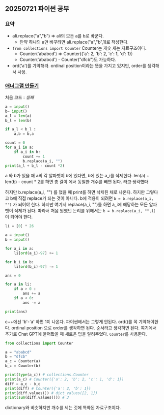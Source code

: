 ## 20250721 파이썬 공부

### 요약
- ali.replace("a","b") => ali의 모든 a를 b로 바꾼다.
    - 만약 하나의 a만 바꾸려면 ali.replace("a","b",1)로 작성한다.
- ``from collections import Counter`` Counter는 개숫 새는 자료구조이다.
    - Counter('ababcd') => Counter({'a': 2, 'b': 2, 'c': 1, 'd': 1})
    - Counter('ababcd') - Counter("dfcb")도 가능하다.
- ord('a')를 기억해라. ordinal position이라는 뜻을 가지고 있지만, order를 생각해서 사용.

### [애너그램 만들기](https://www.acmicpc.net/problem/1919)

처음 코드 : *실패*
```py
a = input()
b= input()
a_l = len(a)
b_l = len(b)

if a_l < b_l :
    a,b = b,a

count = 0
for a_i in a:
    if a_i in b:
        count += 1
        b.replace(a_i, "")
print(a_l + b_l - count *2)
```
a 와 b가 있을 때 a의 각 알파벳이 b에 있다면, b에 있는 a_i를 삭제한다. len(a) + len(b) - count * 2를 하면 총 길이 에서 동일한 개수를 빼면 된다. ~~라고 생각했다~~

하지만 b.replace(a_i, "") 를 했을 때 print를 하면 삭제된 채로 나온다. 하지만 그렇다고 b에 직접 replace가 되는 것이 아니다. b에 적용이 되려면 ``b = b.replace(a_i, "")`` 가 되어야 한다.
하지만 여기서 replace(a_i, "")를 하면 a_i에 해당하는 모든 알파벳이 삭제가 된다. 따라서 처음 원했던 논리를 위해서는 ``b = b.replace(a_i, "",1)`` 이 되어야 한다.

```py
li = [0] * 26

a = input()
b = input()

for a_i in a:
    li[ord(a_i)-97] += 1

for b_i in b:
    li[ord(b_i)-97] -= 1

ans = 0

for a in li:
    if a > 0 :
        ans += a
    if a < 0:
        ans -= a

print(ans)
```
c++에선 'b'-'a' 하면 1이 나온다. 파이썬에서는 그렇게 안된다. ord()를 꼭 기억해야한다. ordinal position 으로 order를 생각하면 된다. 순서라고 생각하면 된다.
여기에서 추가로 Chat GPT에 물어봤을 때 새로운 답을 알려주었다. ``Counter``를 사용한다.

```py
from collections import Counter

a = "ababcd"
b = "dfcb"
a_c = Counter(a)
b_c = Counter(b)

print(type(a_c)) # collections.Counter
print(a_c) # Counter({'a': 2, 'b': 2, 'c': 1, 'd': 1})
diff = a_c - b_c
print(diff) # Counter({'a': 2, 'b': 1})
print(diff.values()) # dict_values([2, 1])
print(sum(diff.values())) # 3
```

dictionary와 비슷하지만 개수를 세는 것에 특화된 자료구조이다.